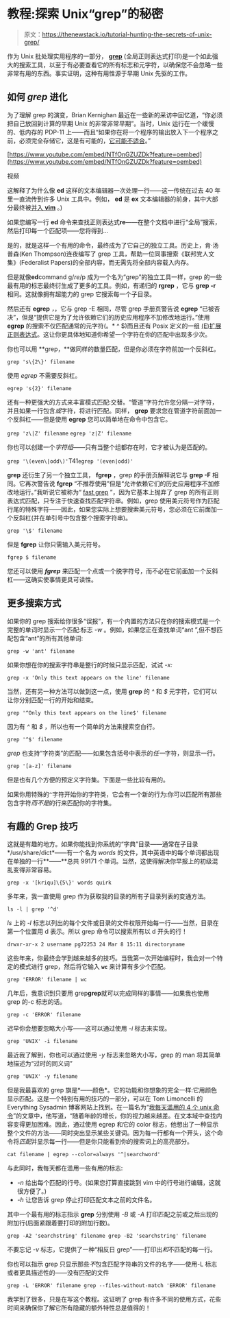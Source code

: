 # 教程:探索 Unix“grep”的秘密

> 原文：<https://thenewstack.io/tutorial-hunting-the-secrets-of-unix-grep/>

作为 Unix 批处理实用程序的一部分， **[grep](http://man7.org/linux/man-pages/man1/grep.1.html)** (全局正则表达式打印)是一个如此强大的搜索工具，以至于有必要查看它的所有标志和元字符，以确保您不会忽略一些非常有用的东西。事实证明，这种有用性源于早期 Unix 先驱的工作。

## **如何 *grep* 进化**

为了理解 grep 的演变，Brian Kernighan 最近在一些新的采访中回忆道，“你必须把自己放回到计算的早期 Unix 的非常非常早期”。当时，Unix 运行在一个缓慢的、低内存的 PDP-11 上——而且“如果你在将一个程序的输出放入下一个程序之前，必须完全存储它，这是有可能的，[它可能不适合](https://youtu.be/bKzonnwoR2I)。”

[https://www.youtube.com/embed/NTfOnGZUZDk?feature=oembed](https://www.youtube.com/embed/NTfOnGZUZDk?feature=oembed)

视频

这解释了为什么像 **ed** 这样的文本编辑器一次处理一行——这一传统在过去 40 年里一直流传到许多 Unix 工具中。例如， **ed** 是 **ex** 文本编辑器的前身，其中大部分最终被[并入 **vim**](/a-look-at-vim-a-text-editor-for-the-ages/) 。)

如果您编写一行 **ed** 命令来查找正则表达式**re**——在整个文档中进行“全局”搜索，然后打印每一个匹配项——您将得到…

是的，就是这样一个有用的命令，最终成为了它自己的独立工具。历史上，肯·汤普森(Ken Thompson)连夜编写了 grep 工具，帮助一位同事搜索《联邦党人文集》(Federalist Papers)的全部内容，而无需先将全部内容载入内存。

但是就像**ed**command g/*re*/p 成为一个名为“grep”的独立工具一样，grep 的一些最有用的标志最终衍生成了更多的工具。例如，有递归的 **rgrep** ，它与 **grep -r** 相同。这就像拥有超能力的 grep 它搜索每一个子目录。

然后还有 **egrep** *，*，它与 grep -E 相同，尽管 grep 手册页警告说 **egrep** “已被否决”，但是“提供它是为了允许依赖它们的历史应用程序不加修改地运行。”使用 **egrep** 的搜索不仅匹配通常的元字符(。* ^ $)而且还有 Posix 定义的一组 [(E)扩展正则表达式](https://www.regular-expressions.info/posix.html)。这让你更具体地知道你希望一个字符在你的匹配中出现多少次。

你也可以用 **grep，**做同样的数量匹配，但是你必须在字符前加一个反斜杠。

`grep 's\{2\}' filename`

使用 *egrep* 不需要反斜杠。

`egrep 's{2}' filename`

还有一种更强大的方式来丰富模式匹配:交替。“管道”字符允许您分隔一对字符，并且如果一行包含*或*字符，将进行匹配。同样， **grep** 要求您在管道字符前面加一个反斜杠——但是使用 **egrep** 您可以简单地在命令中包含它。

`grep 'z\|Z' filename`
`egrep 'z|Z' filename`

你也可以创建一个*字符组*——只有当整个组都存在时，它才被认为是匹配的。

`grep '\(even\|odd\)'`T41`egrep '(even|odd)'`

**grep** 还衍生了另一个独立工具， **fgrep** ，grep 的手册页解释说它与 **grep -F** 相同。它再次警告说 **fgrep** “不推荐使用”但是“允许依赖它们的历史应用程序不加修改地运行。”我听说它被称为“ [fast grep](https://www.ostechnix.com/the-grep-command-tutorial-with-examples-for-beginners/) ”，因为它基本上抛弃了 grep 的所有正则表达式匹配，只专注于快速查找匹配字符串。例如，grep 使用美元符号作为匹配行尾的特殊字符——因此，如果您实际上想要搜索美元符号，您必须在它前面加一个反斜杠(并在单引号中包含整个搜索字符串)。

`grep '\$' filename`

但是 **fgrep** 让你只需输入美元符号。

`fgrep $ filename`

您还可以使用 ***fgrep*** 来匹配一个点或一个脱字符号，而不必在它前面加一个反斜杠——这确实使事情更具可读性。

## 更多搜索方式

如果你的 grep 搜索给你很多“误报”，有一个内置的方法只在你的搜索模式是一个完整的单词时显示一个匹配:标志 *-w* 。例如，如果您正在查找单词“ant ”,但不想匹配包含“ant”的所有其他单词:

`grep -w 'ant' filename`

如果你想在你的搜索字符串是整行的时候只显示匹配，试试 *-x:*

`grep -x 'Only this text appears on the line' filename`

当然，还有另一种方法可以做到这一点，使用 **grep** 的 *^* 和 *$* 元字符，它们可以让你分别匹配一行的开始和结束。

`grep '^Only this text appears on the line$' filename`

因为有 *^* 和 *$* ，所以也有一个简单的方法来搜索空白行。

`grep '^$' filename`

*grep* 也支持“字符类”的匹配——如果包含括号中表示的*任一*字符，则显示一行。

`grep '[a-z]' filename`

但是也有几个方便的预定义字符集。下面是一些比较有用的。

如果你用特殊的`^`字符开始你的字符类，它会有一个新的行为:你可以匹配所有那些包含字符*而不是*的行来匹配你的字符集。

## 有趣的 Grep 技巧

这就是有趣的地方。如果你能找到你系统的“字典”目录——通常在子目录*/usr/share/dict*——有一个名为 *words* 的文件，其中英语中的每个单词都出现在单独的一行**——**总共 99171 个单词。当然，这使得解决你早报上的初级混乱变得非常容易。

`grep -x '[kriqu]\{5\}' words
quirk`

多年来，我一直使用 grep 作为获取我的目录的所有子目录列表的变通方法。

`ls -l | grep '^d'`

*ls* 上的 *-l* 标志以列出的每个文件或目录的文件权限开始每一行——当然，目录在第一个位置用 d 表示。所以 grep 命令可以搜索所有以 d 开头的行！

`drwxr-xr-x 2 username pg72253 24 Mar 8 15:11 directoryname`

这些年来，你最终会学到越来越多的技巧。当我第一次开始编程时，我会对一个特定的模式进行 grep，然后将它输入 **`wc`** 来计算有多少个匹配。

`grep 'ERROR' filename | wc`

几年后，我意识到只要用 grep**grep**就可以完成同样的事情——如果我也使用 grep 的-c 标志的话。

`grep -c 'ERROR' filename`

迟早你会想要忽略大小写——这可以通过使用 *-i* 标志来实现。

`grep 'UNIX' -i filename`

最近我了解到，你也可以通过使用 *-y* 标志来忽略大小写，grep 的 man 将其简单地描述为“过时的同义词”

`grep 'UNIX' -y filename`

但是我最喜欢的 grep 旗是*——颜色*。它的功能和你想象的完全一样:它用颜色显示匹配。这是一个特别有用的技巧的一部分，可以在 Tom Limoncelli 的 Everything Sysadmin 博客网站上找到。在一篇名为“[我每天滥用的 4 个 unix 命令](https://everythingsysadmin.com/2012/09/unorthodoxunix.html)”的文章中，他写道，“随着年龄的增长，你的视力越来越差。在文本域中查找内容变得更加困难。因此，通过使用 egrep 和它的 color 标志，他想出了一种显示整个文件的方法——同时突出显示某些关键词。因为每一行都有一个开头，这个命令将*匹配*并显示每一行——但是你只能看到你的搜索词上的高亮部分。

`cat filename | egrep --color=always '^|searchword'` 

与此同时，我每天都在滥用一些有用的标志:

*   *-n* 给出每个匹配的行号。(如果您打算直接跳到 vim 中的行号进行编辑，这就很方便了。)
*   *-h* 让您告诉 grep 停止打印匹配文本之前的文件名。

其中一个最有用的标志指示 **grep** 分别使用 *-B* 或 *-A* 打印匹配之前或之后出现的附加行(后面紧跟着要打印的附加行数)。

`grep -A2 'searchstring' filename
grep -B2 'searchstring' filename`

不要忘记 *-v* 标志，它提供了一种“相反日 grep”——打印出*和*不匹配的每一行。

你也可以指示 grep 只显示那些*不*包含匹配字符串的文件的名字——使用-L 标志或者更具描述性的——没有匹配的文件

`grep -L 'ERROR' filename
grep --files-without-match 'ERROR' filename`

我学到了很多，只是在写这个教程。这证明了 grep 有许多不同的使用方式，花些时间来确保你了解它所有隐藏的额外特性总是值得的！

<svg xmlns:xlink="http://www.w3.org/1999/xlink" viewBox="0 0 68 31" version="1.1"><title>Group</title> <desc>Created with Sketch.</desc></svg>